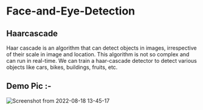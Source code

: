 # Face-and-Eye-Detection

## Haarcascade

Haar cascade is an algorithm that can detect objects in images, irrespective of their scale in image and location. This algorithm is not so complex and can run in real-time. We can train a haar-cascade detector to detect various objects like cars, bikes, buildings, fruits, etc.

## Demo Pic :-

![Screenshot from 2022-08-18 13-45-17](https://user-images.githubusercontent.com/89011801/185346831-08db2eb8-ae9b-46e8-90b4-b87b950e94da.png)

